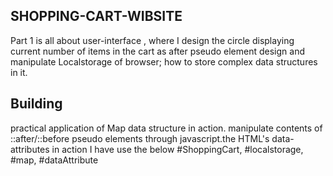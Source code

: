 ## SHOPPING-CART-WIBSITE

Part 1  is all about user-interface , where I design the circle displaying current number of items in the cart as after pseudo element  design and manipulate Localstorage of browser; how to store complex data structures in it.

## Building

 practical application of Map data structure in action.
 manipulate contents of ::after/::before pseudo elements through javascript.the HTML's data-attributes in action
       I have use the below
 #ShoppingCart,  #localstorage, #map, #dataAttribute
